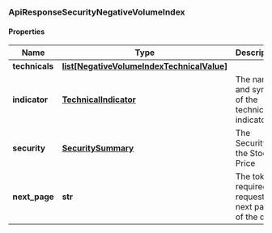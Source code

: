 ### ApiResponseSecurityNegativeVolumeIndex

#### Properties
Name | Type | Description | Notes
------------ | ------------- | ------------- | -------------
**technicals** | [**list[NegativeVolumeIndexTechnicalValue]**](NegativeVolumeIndexTechnicalValue.md) |  | [optional] 
**indicator** | [**TechnicalIndicator**](TechnicalIndicator.md) | The name and symbol of the technical indicator | [optional] 
**security** | [**SecuritySummary**](SecuritySummary.md) | The Security of the Stock Price | [optional] 
**next_page** | **str** | The token required to request the next page of the data | [optional] 



